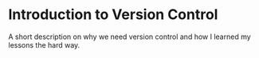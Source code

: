 # Introduction to Version Control

A short description on why we need version control and how I learned my lessons the hard way.

